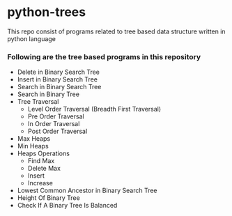 # python-trees
This repo consist of programs related to tree based data structure written in python language

### Following are the tree based programs in this repository  ###
* Delete in Binary Search Tree
* Insert in Binary Search Tree
* Search in Binary Search Tree
* Search in Binary Tree
* Tree Traversal
    * Level Order Traversal (Breadth First Traversal)
    * Pre Order Traversal
    * In Order Traversal
    * Post Order Traversal
* Max Heaps
* Min Heaps
* Heaps Operations
    * Find Max
    * Delete Max
    * Insert
    * Increase
* Lowest Common Ancestor in Binary Search Tree
* Height Of Binary Tree
* Check If A Binary Tree Is Balanced